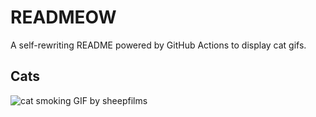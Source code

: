 # READMEOW

A self-rewriting README powered by GitHub Actions to display cat gifs.

## Cats

![cat smoking GIF by sheepfilms](https://media2.giphy.com/media/l0ExdMHUDKteztyfe/200.gif?cid=9acd02dae8rzv0c3wjmomjkkbgx2152qlzwb1j73ovkdtsrs&ep=v1_gifs_search&rid=200.gif&ct=g)
